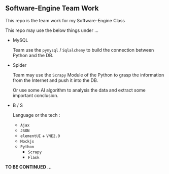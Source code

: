 ## Software-Engine Team Work

This repo is the team work for my Software-Engine Class

This repo may use the below things under ...

* MySQL

  Team use the `pymysql` / `Sqlalchemy` to build the connection between Python and the DB.

* Spider

  Team may use the `Scrapy` Module of the Python to grasp the information from the Internet and push it into the DB.

  Or use some AI algorithm to analysis the data and extract some important conclusion.

* B / S 

  Language or the tech :

  * `Ajax`
  * `JSON`
  * `elementUI` + `VNE2.0`
  * `Mockjs`
  * `Python`
    * `Scrapy`
    * `Flask`

**TO BE CONTINUED ...**

